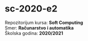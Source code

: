 # sc-2020-e2

Repozitorijum kursa: **Soft Computing**  
Smer: **Računarstvo i automatika**  
Školska godina: **2020/2021**  

